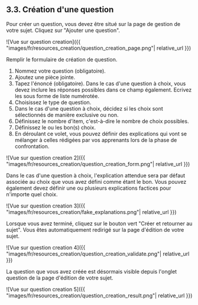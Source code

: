 ## 3.3. Création d'une question

Pour créer un question, vous devez être situé sur la page de gestion de votre sujet. Cliquez sur "Ajouter une question".

![Vue sur question creation]({{ "images/fr/resources_creation/question_creation_page.png"| relative_url }})

Remplir le formulaire de création de question.
1. Nommez votre question (obligatoire).
2. Ajoutez une pièce jointe.
3. Tapez l'énoncé (obligatoire). Dans le cas d'une question à choix, vous devez inclure les réponses possibles dans ce champ également. Ecrivez les sous forme de liste numérotée.
4. Choisissez le type de question.
5. Dans le cas d'une question à choix, décidez si les choix sont sélectionnés de manière exclusive ou non.
6. Définissez le nombre d'item, c'est-à-dire le nombre de choix possibles.
7. Définissez le ou les bon(s) choix.
8. En déroulant ce volet, vous pouvez définir des explications qui vont se mélanger à celles rédigées par vos apprenants lors de la phase de confrontation.

![Vue sur question creation 2]({{ "images/fr/resources_creation/question_creation_form.png"| relative_url }})

Dans le cas d'une question à choix, l'explication attendue sera par défaut associée au choix que vous avez défini comme étant le bon. Vous pouvez également devez définir une ou plusieurs explications factices pour n'importe quel choix.

![Vue sur question creation 3]({{ "images/fr/resources_creation/fake_explanations.png"| relative_url }})

Lorsque vous avez terminé, cliquez sur le bouton vert "Créer et retourner au sujet". Vous êtes automatiquement redirigé sur la page d'édition de votre sujet.

![Vue sur question creation 4]({{ "images/fr/resources_creation/question_creation_validate.png"| relative_url }})

La question que vous avez créée est désormais visible depuis l'onglet question de la page d'édition de votre sujet.

![Vue sur question creation 5]({{ "images/fr/resources_creation/question_creation_result.png"| relative_url }})